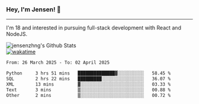 ### Hey, I'm Jensen! 👋

---

I'm 18 and interested in pursuing full-stack development with React and NodeJS.

![jensenzhng's Github Stats](https://github-readme-stats.vercel.app/api?username=jensenzhng&theme=dark&show_icons=true&count_private=true)
<br />
[![wakatime](https://wakatime.com/badge/user/cbfc263d-3611-4e36-8278-8fad45fe3f62.svg)](https://wakatime.com/@cbfc263d-3611-4e36-8278-8fad45fe3f62)

<!--START_SECTION:waka-->

```txt
From: 26 March 2025 - To: 02 April 2025

Python     3 hrs 51 mins   ██████████████▓░░░░░░░░░░   58.45 %
SQL        2 hrs 22 mins   █████████░░░░░░░░░░░░░░░░   36.07 %
XML        13 mins         ▓░░░░░░░░░░░░░░░░░░░░░░░░   03.33 %
Text       3 mins          ▒░░░░░░░░░░░░░░░░░░░░░░░░   00.88 %
Other      2 mins          ▒░░░░░░░░░░░░░░░░░░░░░░░░   00.72 %
```

<!--END_SECTION:waka-->
